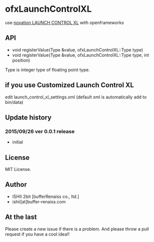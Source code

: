 # ofxLaunchControlXL

use [novation LAUNCH CONTROL XL](http://global.novationmusic.com/launch/launch-control-xl) with openframeworks

## API

* void registerValue(Type &value, ofxLaunchControlXL::Type type)
* void registerValue(Type &value, ofxLaunchControlXL::Type type, int position)

Type is integer type of floating point type.

## if you use Customized Launch Control XL

edit launch_control_xl_settings.xml (default xml is automatically add to bin/data)

## Update history

### 2015/09/26 ver 0.0.1 release

* initial

## License

MIT License.

## Author

* ISHII 2bit [bufferRenaiss co., ltd.]
* ishii[at]buffer-renaiss.com

## At the last

Please create a new issue if there is a problem.
And please throw a pull request if you have a cool idea!!
